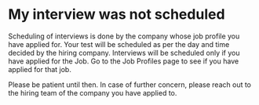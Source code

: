 # My interview was not scheduled

Scheduling of interviews is done by the company whose job profile you have applied for. Your test will be scheduled as per the day and time decided by the hiring company. Interviews will be scheduled only if you have applied for the Job. Go to the Job Profiles page to see if you have applied for that job.

Please be patient until then. In case of further concern, please reach out to the hiring team of the company you have applied to.

